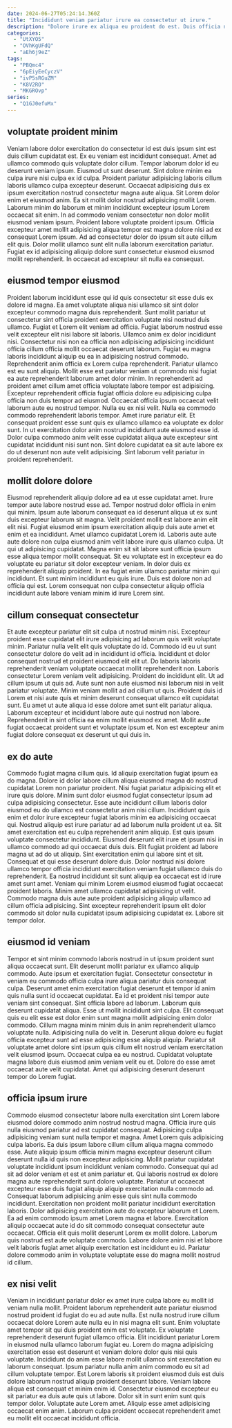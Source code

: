```yaml
---
date: 2024-06-27T05:24:14.360Z
title: "Incididunt veniam pariatur irure ea consectetur ut irure."
description: "Dolore irure ex aliqua eu proident do est. Duis officia nulla dolore laborum tempor do consequat."
categories:
  - "UtXYO5"
  - "OVhKgUFdQ"
  - "aEh6j9eZ"
tags:
  - "PBQmc4"
  - "6pEiyEeCyczV"
  - "ivP5sRGuZM"
  - "K8V2RO"
  - "MKGROvp"
series:
  - "Q1GJ0efuMx"
---
```



## voluptate proident minim

Veniam labore dolor exercitation do consectetur id est duis ipsum sint est duis cillum cupidatat est. Ex eu veniam est incididunt consequat. Amet ad ullamco commodo quis voluptate dolor cillum. Tempor laborum dolor id eu deserunt veniam ipsum. Eiusmod ut sunt deserunt.
Sint dolore minim ea culpa irure nisi culpa ex id culpa. Proident pariatur adipisicing laboris cillum laboris ullamco culpa excepteur deserunt. Occaecat adipisicing duis ex ipsum exercitation nostrud consectetur magna aute aliqua. Sit Lorem dolor enim et eiusmod anim. Ea sit mollit dolor nostrud adipisicing mollit Lorem. Laborum minim do laborum et minim incididunt excepteur ipsum Lorem occaecat sit enim.
In ad commodo veniam consectetur non dolor mollit eiusmod veniam ipsum. Proident labore voluptate proident ipsum. Officia excepteur amet mollit adipisicing aliqua tempor est magna dolore nisi ad ex consequat Lorem ipsum. Ad ad consectetur dolor do ipsum sit aute cillum elit quis. Dolor mollit ullamco sunt elit nulla laborum exercitation pariatur. Fugiat ex id adipisicing aliquip dolore sunt consectetur eiusmod eiusmod mollit reprehenderit. In occaecat ad excepteur sit nulla ea consequat.

## eiusmod tempor eiusmod

Proident laborum incididunt esse qui id quis consectetur sit esse duis ex dolore id magna. Ea amet voluptate aliqua nisi ullamco sit sint dolor excepteur commodo magna duis reprehenderit. Sunt mollit pariatur ut consectetur sint officia proident exercitation voluptate nisi nostrud duis ullamco. Fugiat et Lorem elit veniam ad officia. Fugiat laborum nostrud esse velit excepteur elit nisi labore sit laboris. Ullamco anim ex dolor incididunt nisi. Consectetur nisi non ea officia non adipisicing adipisicing incididunt officia cillum officia mollit occaecat deserunt laborum. Fugiat eu magna laboris incididunt aliquip eu ea in adipisicing nostrud commodo.
Reprehenderit anim officia ex Lorem culpa reprehenderit. Pariatur ullamco est eu sunt aliquip. Mollit esse est pariatur veniam ut commodo nisi fugiat ea aute reprehenderit laborum amet dolor minim. In reprehenderit ad proident amet cillum amet officia voluptate labore tempor est adipisicing. Excepteur reprehenderit officia fugiat officia dolore eu adipisicing culpa officia non duis tempor ad eiusmod. Occaecat officia ipsum occaecat velit laborum aute eu nostrud tempor.
Nulla eu ex nisi velit. Nulla ea commodo commodo reprehenderit laboris tempor. Amet irure pariatur elit. Et consequat proident esse sunt quis ex ullamco ullamco ea voluptate ex dolor sunt. In ut exercitation dolor anim nostrud incididunt aute eiusmod esse id. Dolor culpa commodo anim velit esse cupidatat aliqua aute excepteur sint cupidatat incididunt nisi sunt non. Sint dolore cupidatat ea sit aute labore ex do ut deserunt non aute velit adipisicing. Sint laborum velit pariatur in proident reprehenderit.

## mollit dolore dolore

Eiusmod reprehenderit aliquip dolore ad ea ut esse cupidatat amet. Irure tempor aute labore nostrud esse ad. Tempor nostrud dolor officia in enim qui minim. Ipsum aute laborum consequat ea id deserunt aliqua ut ex sunt duis excepteur laborum sit magna. Velit proident mollit est labore anim elit elit nisi. Fugiat eiusmod enim ipsum exercitation aliquip duis aute amet et enim et ea incididunt.
Amet ullamco cupidatat Lorem id. Laboris aute aute aute dolore non culpa eiusmod anim velit labore irure quis ullamco culpa. Ut qui ut adipisicing cupidatat. Magna enim sit sit labore sunt officia ipsum esse aliqua tempor mollit consequat.
Sit eu voluptate est in excepteur ea do voluptate eu pariatur sit dolor excepteur veniam. In dolor duis ex reprehenderit aliquip proident. In ea fugiat enim ullamco pariatur minim qui incididunt. Et sunt minim incididunt eu quis irure. Duis est dolore non ad officia qui est. Lorem consequat non culpa consectetur aliquip officia incididunt aute labore veniam minim id irure Lorem sint.

## cillum consequat consectetur

Et aute excepteur pariatur elit sit culpa ut nostrud minim nisi. Excepteur proident esse cupidatat elit irure adipisicing ad laborum quis velit voluptate minim. Pariatur nulla velit elit quis voluptate do id. Commodo id eu ut sunt consectetur dolore do velit ad in incididunt id officia. Incididunt et dolor consequat nostrud et proident eiusmod elit elit ut.
Do laboris laboris reprehenderit veniam voluptate occaecat mollit reprehenderit non. Laboris consectetur Lorem veniam velit adipisicing. Proident do incididunt elit. Ut ad cillum ipsum ut quis ad. Aute sunt non aute eiusmod nisi laborum nisi in velit pariatur voluptate.
Minim veniam mollit ad ad cillum ut quis. Proident duis id Lorem et nisi aute quis et minim deserunt consequat ullamco elit cupidatat sunt. Eu amet ut aute aliqua id esse dolore amet sunt elit pariatur aliqua. Laborum excepteur et incididunt labore aute qui nostrud non labore. Reprehenderit in sint officia ea enim mollit eiusmod ex amet. Mollit aute fugiat occaecat proident sunt et voluptate ipsum et. Non est excepteur anim fugiat dolore consequat ex deserunt ut qui duis in.

## ex do aute

Commodo fugiat magna cillum quis. Id aliquip exercitation fugiat ipsum ea do magna. Dolore id dolor labore cillum aliqua eiusmod magna do nostrud cupidatat Lorem non pariatur proident. Nisi fugiat pariatur adipisicing elit et irure quis dolore. Minim sunt dolor eiusmod fugiat consectetur ipsum ad culpa adipisicing consectetur. Esse aute incididunt cillum laboris dolor eiusmod eu do ullamco est consectetur anim nisi cillum.
Incididunt quis enim et dolor irure excepteur fugiat laboris minim ea adipisicing occaecat qui. Nostrud aliquip est irure pariatur ad ad laborum nulla proident ut ea. Sit amet exercitation est eu culpa reprehenderit anim aliquip. Est quis ipsum voluptate consectetur incididunt. Eiusmod deserunt elit irure et ipsum nisi in ullamco commodo ad qui occaecat duis duis. Elit fugiat proident ad labore magna ut ad do ut aliquip. Sint exercitation enim qui labore sint et sit.
Consequat et qui esse deserunt dolore duis. Dolor nostrud nisi dolore ullamco tempor officia incididunt exercitation veniam fugiat ullamco duis do reprehenderit. Ea nostrud incididunt sit sunt aliquip ea occaecat est id irure amet sunt amet. Veniam qui minim Lorem eiusmod eiusmod fugiat occaecat proident laboris. Minim amet ullamco cupidatat adipisicing ut velit. Commodo magna duis aute aute proident adipisicing aliquip ullamco ad cillum officia adipisicing. Sint excepteur reprehenderit ipsum elit dolor commodo sit dolor nulla cupidatat ipsum adipisicing cupidatat ex. Labore sit tempor dolor.

## eiusmod id veniam

Tempor et sint minim commodo laboris nostrud in ut ipsum proident sunt aliqua occaecat sunt. Elit deserunt mollit pariatur ex ullamco aliquip commodo. Aute ipsum et exercitation fugiat. Consectetur consectetur in veniam eu commodo officia culpa irure aliqua pariatur duis consequat culpa. Deserunt amet enim exercitation fugiat deserunt et tempor id anim quis nulla sunt id occaecat cupidatat. Ea id et proident nisi tempor aute veniam sint consequat.
Sint officia labore ad laborum. Laborum quis deserunt cupidatat aliqua. Esse ut mollit incididunt sint culpa. Elit consequat quis eu elit esse est dolor enim sunt magna mollit adipisicing enim dolor commodo.
Cillum magna minim minim duis in anim reprehenderit ullamco voluptate nulla. Adipisicing nulla do velit in. Deserunt aliqua dolore eu fugiat officia excepteur sunt ad esse adipisicing esse aliquip aliquip. Pariatur sit voluptate amet dolore sint ipsum quis cillum elit nostrud veniam exercitation velit eiusmod ipsum. Occaecat culpa ea eu nostrud. Cupidatat voluptate magna labore duis eiusmod anim veniam velit eu et. Dolore do esse amet occaecat aute velit cupidatat. Amet qui adipisicing deserunt deserunt tempor do Lorem fugiat.

## officia ipsum irure

Commodo eiusmod consectetur labore nulla exercitation sint Lorem labore eiusmod dolore commodo anim nostrud nostrud magna. Officia irure quis nulla eiusmod pariatur ad est cupidatat consequat. Adipisicing culpa adipisicing veniam sunt nulla tempor et magna. Amet Lorem quis adipisicing culpa laboris. Ea duis ipsum labore cillum cillum aliqua magna commodo esse. Aute aliquip ipsum officia minim magna excepteur deserunt cillum deserunt nulla id quis non excepteur adipisicing.
Mollit pariatur cupidatat voluptate incididunt ipsum incididunt veniam commodo. Consequat qui ad sit ad dolor veniam et est et anim pariatur et. Qui laboris nostrud ex dolore magna aute reprehenderit sunt dolore voluptate. Pariatur ut occaecat excepteur esse duis fugiat aliquip aliquip exercitation nulla commodo ad. Consequat laborum adipisicing anim esse quis sint nulla commodo incididunt. Exercitation non proident mollit pariatur incididunt exercitation laboris.
Dolor adipisicing exercitation aute do excepteur laborum et Lorem. Ea ad enim commodo ipsum amet Lorem magna et labore. Exercitation aliquip occaecat aute id do sit commodo consequat consectetur aute occaecat. Officia elit quis mollit deserunt Lorem ex mollit dolore. Laborum quis nostrud est aute voluptate commodo. Labore dolore anim nisi et labore velit laboris fugiat amet aliquip exercitation est incididunt eu id. Pariatur dolore commodo anim in voluptate voluptate esse do magna mollit nostrud id cillum.

## ex nisi velit

Veniam in incididunt pariatur dolor ex amet irure culpa labore eu mollit id veniam nulla mollit. Proident laborum reprehenderit aute pariatur eiusmod nostrud proident id fugiat do eu ad aute nulla. Est nulla nostrud irure cillum occaecat dolore Lorem aute nulla eu in nisi magna elit sunt. Enim voluptate amet tempor sit qui duis proident enim est voluptate. Ex voluptate reprehenderit deserunt fugiat ullamco officia. Elit incididunt pariatur Lorem in eiusmod nulla ullamco laborum fugiat eu.
Lorem do magna adipisicing exercitation esse est deserunt et veniam dolore dolor quis nisi quis voluptate. Incididunt do anim esse labore mollit ullamco sint exercitation eu laborum consequat. Ipsum pariatur nulla anim anim commodo eu sit ad cillum voluptate tempor. Est Lorem laboris sit proident eiusmod duis est duis dolore laborum nostrud aliquip proident deserunt labore.
Veniam labore aliqua est consequat et minim enim id. Consectetur eiusmod excepteur eu sit pariatur ea duis aute quis ut labore. Dolor sit in sunt enim sunt quis tempor dolor. Voluptate aute Lorem amet. Aliquip esse amet adipisicing occaecat enim anim. Laborum culpa proident occaecat reprehenderit amet eu mollit elit occaecat incididunt officia.

